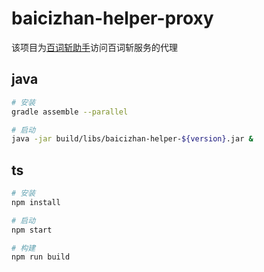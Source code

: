 # baicizhan-helper-proxy
该项目为[百词斩助手](https://github.com/marmot-z/baicizhan-helper)访问百词斩服务的代理

## java
``` bash
# 安装
gradle assemble --parallel

# 启动
java -jar build/libs/baicizhan-helper-${version}.jar &
```

## ts
``` bash
# 安装
npm install

# 启动 
npm start

# 构建
npm run build

```
